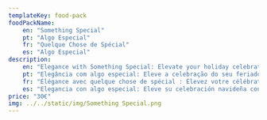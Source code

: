 ```yaml
---
templateKey: food-pack
foodPackName:
    en: "Something Special"
    pt: "Algo Especial"
    fr: "Quelque Chose de Spécial"
    es: "Algo Especial"
description: 
    en: "Elegance with Something Special: Elevate your holiday celebration with the effervescence of prosecco, the richness of fine chocolates, and the indulgence of a dreamy local cream tart. A trio of sophistication to create a special moment! "
    pt: "Elegância com algo especial: Eleve a celebração do seu feriado com a efervescência do prosecco, a riqueza dos chocolates finos e a indulgência de uma torta de creme local dos sonhos. Um trio de sofisticação para criar um momento especial!"
    fr: "Élégance avec quelque chose de spécial : Élevez votre célébration des fêtes avec l'effervescence du prosecco, la richesse des chocolats fins et la gourmandise d'une tarte à la crème locale de rêve. Un trio de sophistication pour créer un moment privilégié !"
    es: "Elegancia con algo especial: Eleve su celebración navideña con la efervescencia del prosecco, la riqueza de los finos chocolates y el capricho de una tarta de crema local de ensueño. ¡Un trío de sofisticación para crear un momento especial!"
price: "30€"
img: ../../static/img/Something Special.png
---
```


